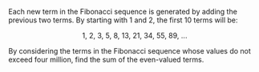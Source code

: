   <p>Each new term in the Fibonacci sequence is generated by adding the previous two terms. By starting with 1 and 2, the first 10 terms will be:</p>  <p style="text-align:center;">1, 2, 3, 5, 8, 13, 21, 34, 55, 89, ...</p>  <p>By considering the terms in the Fibonacci sequence whose values do not exceed four million, find the sum of the even-valued terms.</p>    